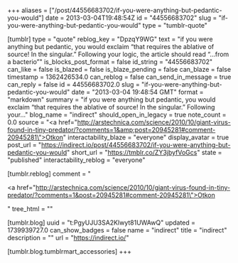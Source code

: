 +++
aliases = ["/post/44556683702/if-you-were-anything-but-pedantic-you-would"]
date = 2013-03-04T19:48:54Z
id = "44556683702"
slug = "if-you-were-anything-but-pedantic-you-would"
type = "tumblr-quote"

[tumblr]
type = "quote"
reblog_key = "DpzqY9WG"
text = "if you were anything but pedantic, you would exclaim &ldquo;that requires the ablative of source! In the singular.&rdquo; Following your logic, the article should read &ldquo;&hellip;from a bacterio&rdquo;"
is_blocks_post_format = false
id_string = "44556683702"
can_like = false
is_blazed = false
is_blaze_pending = false
can_blaze = false
timestamp = 1362426534.0
can_reblog = false
can_send_in_message = true
can_reply = false
id = 44556683702.0
slug = "if-you-were-anything-but-pedantic-you-would"
date = "2013-03-04 19:48:54 GMT"
format = "markdown"
summary = "if you were anything but pedantic, you would exclaim “that requires the ablative of source! In the singular.” Following your..."
blog_name = "indirect"
should_open_in_legacy = true
note_count = 0.0
source = "<a href=\"http://arstechnica.com/science/2010/10/giant-virus-found-in-tiny-predator/?comments=1&amp;post=20945281#comment-20945281\">Otkon</a>"
interactability_blaze = "everyone"
display_avatar = true
post_url = "https://indirect.io/post/44556683702/if-you-were-anything-but-pedantic-you-would"
short_url = "https://tmblr.co/ZY3jbyfVoGcs"
state = "published"
interactability_reblog = "everyone"

[tumblr.reblog]
comment = "<p><a href=\"http://arstechnica.com/science/2010/10/giant-virus-found-in-tiny-predator/?comments=1&post=20945281#comment-20945281\">Otkon</a></p>"
tree_html = ""

[tumblr.blog]
uuid = "t:PgyUJU3SA2Klwyt81UWAwQ"
updated = 1739939727.0
can_show_badges = false
name = "indirect"
title = "indirect"
description = ""
url = "https://indirect.io/"

[tumblr.blog.tumblrmart_accessories]
+++
